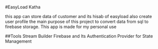 #EasyLoad Katha

this app can store data of customer and its hisab of easyload also create user profile
the main purpose of this project to convert data from sql to firebase storage. This app is made for my personal use

##Tools
Stream Builder
Firebase and Its Authentication
Provider for State Management
